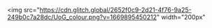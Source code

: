 <img src="https://cdn.glitch.global/2652f0c9-2d21-4f76-9a25-249b0c7a28dc/UoG_colour.png?v=1669895450212" width="200px"